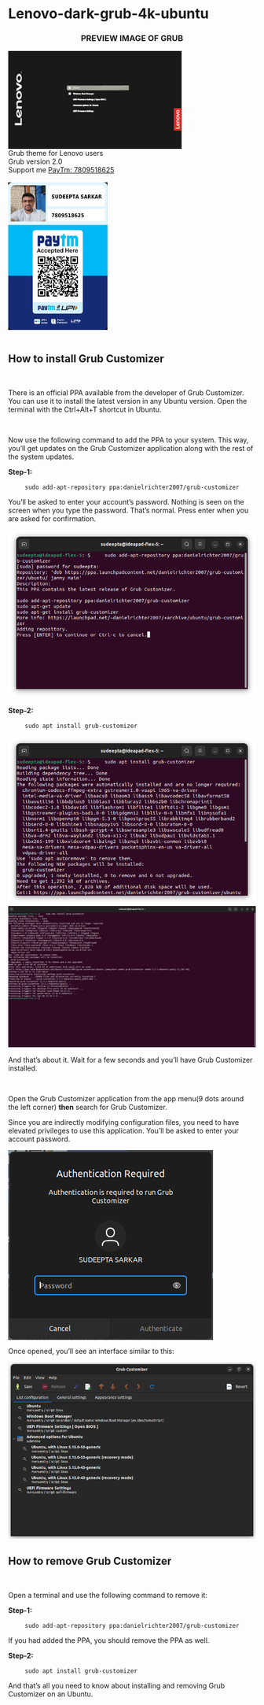 # Lenovo-dark-grub-4k-ubuntu
<head>
<link rel="stylesheet" href="css/PayTm.css">
</head>
<body>
<h3 align="center"><b>PREVIEW IMAGE OF GRUB</b></h3>
<img src="images/desg-1.png" align="center" width=70% height=70%>
<br>
Grub theme for Lenovo users
<br>
Grub version 2.0
<br>
Support me 
<a href="https://paytm.me/v-2r8HG">PayTm: 7809518625</a>
<br>
<br>
<div>
<img src="images/Paytm Scanner.png" align="center" width=40% height=40% class="paytm">
</div>
<br>
<h2>How to install Grub Customizer</h2>
<br>
<p>There is an official PPA available from the developer of Grub Customizer. You can use it to install the latest version in any Ubuntu version. Open the terminal with the Ctrl+Alt+T shortcut in Ubuntu.</p>
<br>
<p>Now use the following command to add the PPA to your system. This way, you’ll get updates on the Grub Customizer application along with the rest of the system updates.</p>
<b>Step-1:</b>
<div>
<pre>
    <code>sudo add-apt-repository ppa:danielrichter2007/grub-customizer</code>
</pre>
</div>

<p>You’ll be asked to enter your account’s password. Nothing is seen on the screen when you type the password. That’s normal. Press enter when you are asked for confirmation.</p>

<img src="images/img-1.png">

<b>Step-2:</b>
<div>
<pre>
    <code>sudo apt install grub-customizer</code>
</pre>
</div>

<img src="images/img-2.png">

<img src="images/img-3.png">

<p>And that’s about it. Wait for a few seconds and you’ll have Grub Customizer installed.</p>
<br>
<p>Open the Grub Customizer application from the app menu(9 dots around the left corner) <b>then</b> search for Grub Customizer.</p>

<p>Since you are indirectly modifying configuration files, you need to have elevated privileges to use this application. You’ll be asked to enter your account password.</p>

<img src="images/img-4.png" align="center">
<br>
<p>Once opened, you’ll see an interface similar to this:</p>

<img src="images/img-5.png">
<br>
<h2>How to remove Grub Customizer</h2>
<br>
<p>Open a terminal and use the following command to remove it:</p>

<b>Step-1:</b>
<div>
<pre>
    <code>sudo add-apt-repository ppa:danielrichter2007/grub-customizer</code>
</pre>
</div>
<p>If you had added the PPA, you should remove the PPA as well.</p>
<b>Step-2:</b>
<div>
<pre>
    <code>sudo apt install grub-customizer</code>
</pre>
</div>

<p>And that’s all you need to know about installing and removing Grub Customizer on an Ubuntu.</p>
</body>
